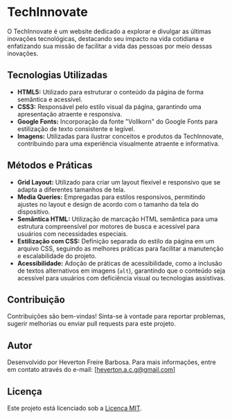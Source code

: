 # TechInnovate

O TechInnovate é um website dedicado a explorar e divulgar as últimas inovações tecnológicas, destacando seu impacto na vida cotidiana e enfatizando sua missão de facilitar a vida das pessoas por meio dessas inovações.

## Tecnologias Utilizadas

- **HTML5:** Utilizado para estruturar o conteúdo da página de forma semântica e acessível.
- **CSS3:** Responsável pelo estilo visual da página, garantindo uma apresentação atraente e responsiva.
- **Google Fonts:** Incorporação da fonte "Vollkorn" do Google Fonts para estilização de texto consistente e legível.
- **Imagens:** Utilizadas para ilustrar conceitos e produtos da TechInnovate, contribuindo para uma experiência visualmente atraente e informativa.

## Métodos e Práticas

- **Grid Layout:** Utilizado para criar um layout flexível e responsivo que se adapta a diferentes tamanhos de tela.
- **Media Queries:** Empregadas para estilos responsivos, permitindo ajustes no layout e design de acordo com o tamanho da tela do dispositivo.
- **Semântica HTML:** Utilização de marcação HTML semântica para uma estrutura compreensível por motores de busca e acessível para usuários com necessidades especiais.
- **Estilização com CSS:** Definição separada do estilo da página em um arquivo CSS, seguindo as melhores práticas para facilitar a manutenção e escalabilidade do projeto.
- **Acessibilidade:** Adoção de práticas de acessibilidade, como a inclusão de textos alternativos em imagens (`alt`), garantindo que o conteúdo seja acessível para usuários com deficiência visual ou tecnologias assistivas.

## Contribuição

Contribuições são bem-vindas! Sinta-se à vontade para reportar problemas, sugerir melhorias ou enviar pull requests para este projeto.

## Autor

Desenvolvido por Heverton Freire Barbosa. Para mais informações, entre em contato através do e-mail: [heverton.a.c.g@gmail.com]

## Licença

Este projeto está licenciado sob a [Licença MIT](https://opensource.org/licenses/MIT).
